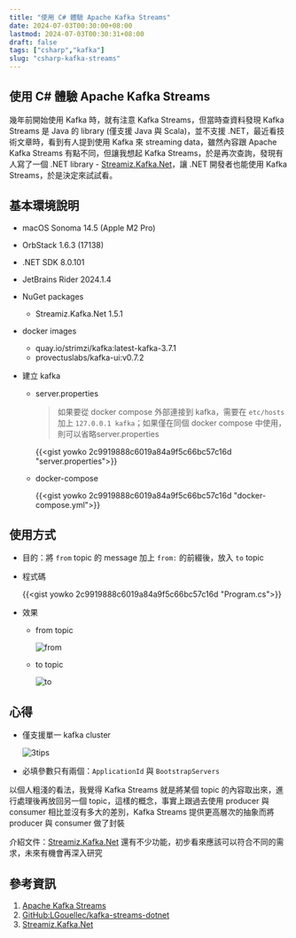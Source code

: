```yaml
---
title: "使用 C# 體驗 Apache Kafka Streams"
date: 2024-07-03T00:30:00+08:00
lastmod: 2024-07-03T00:30:31+08:00
draft: false
tags: ["csharp","kafka"]
slug: "csharp-kafka-streams"
---
```


## 使用 C# 體驗 Apache Kafka Streams

幾年前開始使用 Kafka 時，就有注意 Kafka Streams，但當時查資料發現 Kafka Streams 是 Java 的 library (僅支援 Java 與 Scala)，並不支援 .NET，最近看技術文章時，看到有人提到使用 Kafka 來 streaming data，雖然內容跟 Apache Kafka Streams 有點不同，但讓我想起 Kafka Streams，於是再次查詢，發現有人寫了一個 .NET library - [Streamiz.Kafka.Net](https://lgouellec.github.io/kafka-streams-dotnet/)，讓 .NET 開發者也能使用 Kafka Streams，於是決定來試試看。

## 基本環境說明

- macOS Sonoma 14.5 (Apple M2 Pro)
- OrbStack 1.6.3 (17138)
- .NET SDK 8.0.101
- JetBrains Rider 2024.1.4
- NuGet packages
    - Streamiz.Kafka.Net 1.5.1
- docker images

    - quay.io/strimzi/kafka:latest-kafka-3.7.1
    - provectuslabs/kafka-ui:v0.7.2
- 建立 kafka
    - server.properties

        > 如果要從 docker compose 外部連接到 kafka，需要在 `etc/hosts` 加上 `127.0.0.1 kafka`；如果僅在同個 docker compose 中使用，則可以省略server.properties

        {{<gist yowko 2c9919888c6019a84a9f5c66bc57c16d "server.properties">}}

    - docker-compose

        {{<gist yowko 2c9919888c6019a84a9f5c66bc57c16d "docker-compose.yml">}}

## 使用方式

- 目的：將 `from` topic 的 message 加上 `from:` 的前綴後，放入 `to` topic

- 程式碼

    {{<gist yowko 2c9919888c6019a84a9f5c66bc57c16d "Program.cs">}}

- 效果

    - from topic

        ![from](https://github.com/yowko/picsbed/assets/3851540/6d16baff-ff19-4372-a8d2-ac5efeffb32b)

    - to topic

        ![to](https://github.com/yowko/picsbed/assets/3851540/1c03f22a-51dc-4b17-8b15-8bdc14e07163)

## 心得

- 僅支援單一 kafka cluster

    ![3tips](https://github.com/yowko/picsbed/assets/3851540/f88f9cca-c28a-4a37-bc1e-911933acd8c1)

- 必填參數只有兩個：`ApplicationId` 與 `BootstrapServers`

以個人粗淺的看法，我覺得 Kafka Streams 就是將某個 topic 的內容取出來，進行處理後再放回另一個 topic，這樣的概念，事實上跟過去使用 producer 與 consumer 相比並沒有多大的差別，Kafka Streams 提供更高層次的抽象而將 producer 與 consumer 做了封裝

介紹文件：[Streamiz.Kafka.Net](https://lgouellec.github.io/kafka-streams-dotnet/) 還有不少功能，初步看來應該可以符合不同的需求，未來有機會再深入研究

## 參考資訊

1. [Apache Kafka Streams](https://kafka.apache.org/documentation/streams)
2. [GitHub:LGouellec/kafka-streams-dotnet](https://github.com/LGouellec/kafka-streams-dotnet)
3. [Streamiz.Kafka.Net](https://lgouellec.github.io/kafka-streams-dotnet/)
